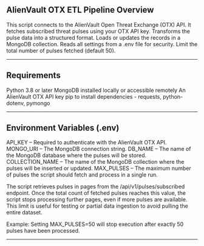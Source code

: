 AlienVault OTX ETL Pipeline
Overview
---------

This script connects to the AlienVault Open Threat Exchange (OTX) API.
It fetches subscribed threat pulses using your OTX API key.
Transforms the pulse data into a structured format.
Loads or updates the records in a MongoDB collection.
Reads all settings from a .env file for security.
Limit the total number of pulses fetched (default 50).
_____________________________________________________

Requirements
----
Python 3.8 or later
MongoDB installed locally or accessible remotely
An AlienVault OTX API key
pip to install dependencies - requests, python-dotenv, pymongo 

_____________________________________________________

Environment Variables (.env)
-----

API_KEY – Required to authenticate with the AlienVault OTX API.
MONGO_URI – The MongoDB connection string.
DB_NAME – The name of the MongoDB database where the pulses will be stored.
COLLECTION_NAME – The name of the MongoDB collection where the pulses will be inserted or updated.
MAX_PULSES – The maximum number of pulses the script should fetch and process in a single run.

The script retrieves pulses in pages from the /api/v1/pulses/subscribed endpoint.
Once the total count of fetched pulses reaches this value, the script stops processing further pages, even if more pulses are available.
This limit is useful for testing or partial data ingestion to avoid pulling the entire dataset.

Example: Setting MAX_PULSES=50 will stop execution after exactly 50 pulses have been processed.

_____________________________________________________